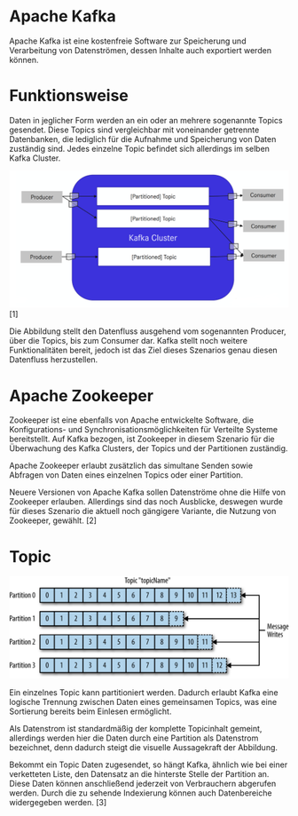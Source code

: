 # Apache Kafka

Apache Kafka ist eine kostenfreie Software zur Speicherung und Verarbeitung von Datenströmen, dessen Inhalte auch exportiert werden können.

# Funktionsweise

Daten in jeglicher Form werden an ein oder an mehrere sogenannte Topics gesendet. Diese Topics sind vergleichbar mit voneinander getrennte Datenbanken, die lediglich für die Aufnahme und Speicherung von Daten zuständig sind. Jedes einzelne Topic befindet sich allerdings im selben Kafka Cluster.

![Kafka Architektur[1]](./assets/kafka-arch1.png) [1]

Die Abbildung stellt den Datenfluss ausgehend vom sogenannten Producer, über die Topics, bis zum Consumer dar.
Kafka stellt noch weitere Funktionalitäten bereit, jedoch ist das Ziel dieses Szenarios genau diesen Datenfluss herzustellen.

# Apache Zookeeper

Zookeeper ist eine ebenfalls von Apache entwickelte Software, die Konfigurations- und Synchronisationsmöglichkeiten für Verteilte Systeme bereitstellt. Auf Kafka bezogen, ist Zookeeper in diesem Szenario für die Überwachung des Kafka Clusters, der Topics und der Partitionen zuständig.

Apache Zookeeper erlaubt zusätzlich das simultane Senden sowie Abfragen von Daten eines einzelnen Topics oder einer Partition.

Neuere Versionen von Apache Kafka sollen Datenströme ohne die Hilfe von Zookeeper erlauben. Allerdings sind das noch Ausblicke, deswegen wurde für dieses Szenario die aktuell noch gängigere Variante, die Nutzung von Zookeeper, gewählt. [2]

# Topic

![Apache Kafka Topic](./assets/topic.png)

Ein einzelnes Topic kann partitioniert werden. Dadurch erlaubt Kafka eine logische Trennung zwischen Daten eines gemeinsamen Topics, was eine Sortierung bereits beim Einlesen ermöglicht.

Als Datenstrom ist standardmäßig der komplette Topicinhalt gemeint, allerdings werden hier die Daten durch eine Partition als Datenstrom bezeichnet, denn dadurch steigt die visuelle Aussagekraft der Abbildung.

Bekommt ein Topic Daten zugesendet, so hängt Kafka, ähnlich wie bei einer verketteten Liste, den Datensatz an die hinterste Stelle der Partition an. Diese Daten können anschließend jederzeit von Verbrauchern abgerufen werden.
Durch die zu sehende Indexierung können auch Datenbereiche widergegeben werden. [3]
